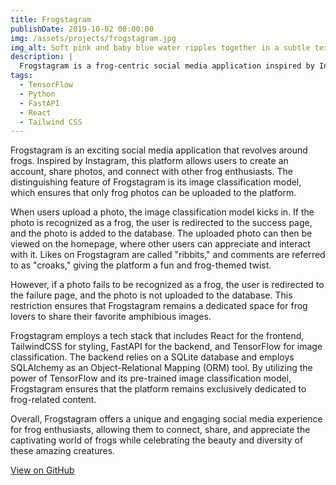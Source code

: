 ```yaml
---
title: Frogstagram
publishDate: 2019-10-02 00:00:00
img: /assets/projects/frogstagram.jpg
img_alt: Soft pink and baby blue water ripples together in a subtle texture.
description: |
  Frogstagram is a frog-centric social media application inspired by Instagram. It allows users to create an account, upload photos, and follow other users. The platform incorporates an image classification model to ensure that only frog photos can be uploaded.
tags:
  - TensorFlow
  - Python
  - FastAPI
  - React
  - Tailwind CSS
---
```


Frogstagram is an exciting social media application that revolves around frogs. Inspired by Instagram, this platform allows users to create an account, share photos, and connect with other frog enthusiasts. The distinguishing feature of Frogstagram is its image classification model, which ensures that only frog photos can be uploaded to the platform.

When users upload a photo, the image classification model kicks in. If the photo is recognized as a frog, the user is redirected to the success page, and the photo is added to the database. The uploaded photo can then be viewed on the homepage, where other users can appreciate and interact with it. Likes on Frogstagram are called "ribbits," and comments are referred to as "croaks," giving the platform a fun and frog-themed twist.

However, if a photo fails to be recognized as a frog, the user is redirected to the failure page, and the photo is not uploaded to the database. This restriction ensures that Frogstagram remains a dedicated space for frog lovers to share their favorite amphibious images.

Frogstagram employs a tech stack that includes React for the frontend, TailwindCSS for styling, FastAPI for the backend, and TensorFlow for image classification. The backend relies on a SQLite database and employs SQLAlchemy as an Object-Relational Mapping (ORM) tool. By utilizing the power of TensorFlow and its pre-trained image classification model, Frogstagram ensures that the platform remains exclusively dedicated to frog-related content.

Overall, Frogstagram offers a unique and engaging social media experience for frog enthusiasts, allowing them to connect, share, and appreciate the captivating world of frogs while celebrating the beauty and diversity of these amazing creatures.

<!-- Link to GitHub Repository in a Button at the Bottom of the Page -->
<div class="flex justify-center">
  <a href="https://github.com/jorgoose/frogstagram" target="_blank" rel="noopener noreferrer" class="btn btn-primary">View on GitHub</a>
</div>

